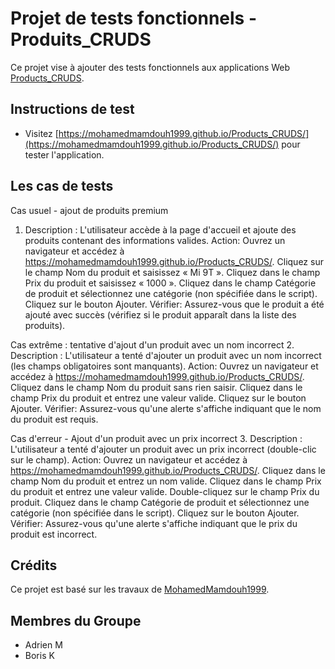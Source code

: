 # Projet de tests fonctionnels - Produits_CRUDS

Ce projet vise à ajouter des tests fonctionnels aux applications Web [Products_CRUDS](https://mohamedmamdouh1999.github.io/Products_CRUDS/).

## Instructions de test
- Visitez [https://mohamedmamdouh1999.github.io/Products_CRUDS/](https://mohamedmamdouh1999.github.io/Products_CRUDS/) pour tester l'application.

## Les cas de tests

Cas usuel - ajout de produits premium
1. Description : L'utilisateur accède à la page d'accueil et ajoute des produits contenant des informations valides.
Action:
Ouvrez un navigateur et accédez à https://mohamedmamdouh1999.github.io/Products_CRUDS/.
Cliquez sur le champ Nom du produit et saisissez « Mi 9T ».
Cliquez dans le champ Prix du produit et saisissez « 1000 ».
Cliquez dans le champ Catégorie de produit et sélectionnez une catégorie (non spécifiée dans le script).
Cliquez sur le bouton Ajouter.
Vérifier:
Assurez-vous que le produit a été ajouté avec succès (vérifiez si le produit apparaît dans la liste des produits).


Cas extrême : tentative d'ajout d'un produit avec un nom incorrect
2. Description : L'utilisateur a tenté d'ajouter un produit avec un nom incorrect (les champs obligatoires sont manquants).
Action:
Ouvrez un navigateur et accédez à https://mohamedmamdouh1999.github.io/Products_CRUDS/.
Cliquez dans le champ Nom du produit sans rien saisir.
Cliquez dans le champ Prix du produit et entrez une valeur valide.
Cliquez sur le bouton Ajouter.
Vérifier:
Assurez-vous qu'une alerte s'affiche indiquant que le nom du produit est requis.


Cas d'erreur - Ajout d'un produit avec un prix incorrect
3. Description : L'utilisateur a tenté d'ajouter un produit avec un prix incorrect (double-clic sur le champ).
Action:
Ouvrez un navigateur et accédez à https://mohamedmamdouh1999.github.io/Products_CRUDS/.
Cliquez dans le champ Nom du produit et entrez un nom valide.
Cliquez dans le champ Prix du produit et entrez une valeur valide.
Double-cliquez sur le champ Prix du produit.
Cliquez dans le champ Catégorie de produit et sélectionnez une catégorie (non spécifiée dans le script).
Cliquez sur le bouton Ajouter.
Vérifier:
Assurez-vous qu'une alerte s'affiche indiquant que le prix du produit est incorrect.



## Crédits
Ce projet est basé sur les travaux de [MohamedMamdouh1999](https://github.com/MohamedMamdouh1999/Products_CRUDS).

## Membres du Groupe
- Adrien M
- Boris K
